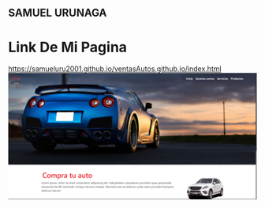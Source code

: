 ## SAMUEL URUNAGA ##

# Link De Mi Pagina #
https://samueluru2001.github.io/ventasAutos.github.io/index.html
![img](./Screenshot%202022-07-28%20153725.png)
